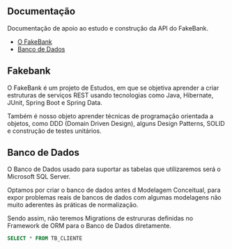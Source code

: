 ## Documentação

Documentação de apoio ao estudo e construção da API do FakeBank.

* [O FakeBank](#fakebank)
* [Banco de Dados](#banco-de-dados)

## Fakebank

O FakeBank é um projeto de Estudos, em que se objetiva aprender a criar estruturas de serviços REST usando tecnologias como Java, Hibernate, JUnit, Spring Boot e Spring Data.

Também é nosso objeto aprender técnicas de programação orientada a objetos, como DDD (Domain Driven Design), alguns Design Patterns, SOLID e construção de testes unitários.

## Banco de Dados

O Banco de Dados usado para suportar as tabelas que utilizaremos será o Microsoft SQL Server.

Optamos por criar o banco de dados antes d Modelagem Conceitual, para expor problemas reais de bancos de dados com algumas modelagens não muito aderentes às práticas de normalização.

Sendo assim, não teremos Migrations de estrururas definidas no Framework de ORM para o Banco de Dados diretamente.


```sql
SELECT * FROM TB_CLIENTE
```

